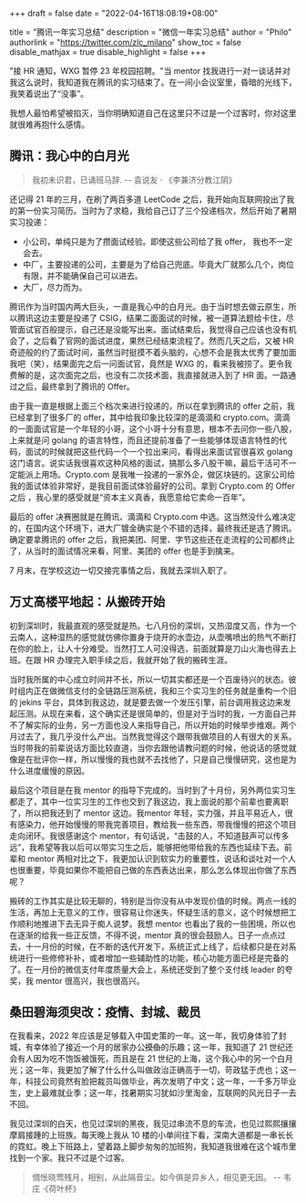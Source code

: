 +++
draft = false
date = "2022-04-16T18:08:19+08:00"

title = "腾讯一年实习总结"
description = "微信一年实习总结"
author = "Philo"
authorlink = "https://twitter.com/zlc_milano"
show_toc = false
disable_mathjax = true
disable_highlight = false
+++

"接 HR 通知，WXG 暂停 23 年校园招聘。"当 mentor 找我进行一对一谈话并对我这么说时，我知道我在腾讯的实习结束了。在一间小会议室里，昏暗的光线下，我笑着说出了“没事”。

我想人最怕希望被掐灭，当你明确知道自己在这里只不过是一个过客时，你对这里就很难再抱什么感情。

## 腾讯：我心中的白月光

> 我初未识君，已诵班马辞.														-- 袁说友 · 《李兼济分教江阴》

还记得 21 年的三月，在刷了两百多道 LeetCode 之后，我开始向互联网投出了我的第一份实习简历。当时为了求稳，我给自己订了三个投递档次，然后开始了暑期实习投递：
- 小公司，单纯只是为了攒面试经验。即使这些公司给了我 offer， 我也不一定会去。
- 中厂，主要投递的公司，主要是为了给自己兜底。毕竟大厂就那么几个，岗位有限，并不能确保自己可以进去。
- 大厂，尽力而为。

腾讯作为当时国内两大巨头，一直是我心中的白月光。由于当时想去做云原生，所以腾讯这边主要是投递了 CSIG，结果二面面试的时候，被一道算法题给卡住，尽管面试官百般提示，自己还是没能写出来。面试结束后，我觉得自己应该也没有机会了，之后看了官网的面试进度，果然已经结束流程了。然而几天之后，又被 HR 奇迹般的约了面试时间，虽然当时挺摸不着头脑的，心想不会是我太优秀了要加面我吧（笑），结果面完之后一问面试官，竟然是 WXG 的，看来我被捞了。更令我费解的是，这次面完之后，也没有二次技术面，我直接就进入到了 HR 面。一路通过之后，最终拿到了腾讯的 Offer。

由于我一直是根据上面三个档次来进行投递的，所以在拿到腾讯的 offer 之前，我已经拿到了很多厂的 offer，其中给我印象比较深的是滴滴和 crypto.com。滴滴的一面面试官是一个年轻的小哥，这个小哥十分有意思，根本不去问你一些八股，上来就是问 golang 的语言特性，而且还提前准备了一些能够体现语言特性的代码，面试的时候就把这些代码一个一个拉出来问，看得出来面试官很喜欢 golang 这门语言。说实话我很喜欢这种风格的面试，搞那么多八股干嘛，最后干活可不一定能派上用场。Crypto.com 是我唯一投递的一家外企，做区块链的。这家公司给我的面试体验非常好，是我目前面试体验最好的公司。拿到 Crypto.com 的 Offer 之后 ，我心里的感受就是“资本主义真香，我愿意给它卖命一百年”。

最后的 offer 决赛圈就是在腾讯、滴滴和 Crypto.com 中选。这当然没什么难决定的，在国内这个环境下，进大厂镀金确实是个不错的选择，最终我还是选了腾讯。确定要拿腾讯的 offer 之后，我把美团、阿里、字节这些还在走流程的公司都终止了，从当时的面试情况来看，阿里、美团的 offer 也是手到擒来。

7 月末，在学校这边一切交接完事情之后，我就去深圳入职了。


## 万丈高楼平地起：从搬砖开始

初到深圳时，我最直观的感受就是热。七八月份的深圳，又热湿度又高，作为一个云南人，这种湿热的感觉就仿佛你置身于烧开的水壶边，从壶嘴喷出的热气不断打在你的脸上，让人十分难受。当然打工人可没得选，前面就算是刀山火海也得去上班。在跟 HR 办理完入职手续之后，我就开始了我的搬砖生涯。

当时我所属的中心成立时间并不长，所以一切其实都还是一个百废待兴的状态。彼时组内正在做微信支付的全链路压测系统，我和三个实习生的任务就是重构一个旧的 jekins 平台，具体到我这边，就是要去做一个发压引擎，前台调用我这边来发起压测。从现在来看，这个确实还是很简单的，但是对于当时的我，一方面自己并不了解实际的业务，另一方面也没人来指导自己，所以开始的时候举步维艰。两个月过去了，我几乎没什么产出。当然我觉得这个跟带我做项目的人有很大的关系。当时带我的前辈说话方面比较直道，当你去跟他请教问题的时候，他说话的感觉就像是在批评你一样，所以慢慢的我也就不去找他了，只是自己慢慢研究，这也是为什么进度缓慢的原因。

最后这个项目是在我 mentor 的指导下完成的。当时到了十月份，另外两位实习生都走了，其中一位实习生的工作也交到了我这边，我上面说的那个前辈也要离职了，所以把我还到了 mentor 这边。我mentor 年轻，实力强，并且平易近人，很有感染力，他开始慢慢的带我完善项目，教给我一些东西，带我慢慢的把这个项目走向闭环。我很感谢这个 mentor，有句话说，“击鼓的人，不知道鼓声可以传多远”，我希望等我以后可以带实习生之后，能够把他带给我的东西也延续下去。前辈和 mentor 两相对比之下，我更加认识到软实力的重要性，说话和谈吐对一个人也很重要，毕竟如果你不能把自己做的东西表达出来，那么怎么体现出你做了东西呢？

搬砖的工作其实是比较无聊的，特别是当你没有从中发现价值的时候。两点一线的生活，再加上无意义的工作，很容易让你迷失，怀疑生活的意义，这个时候想把工作顺利地推进下去无异于痴人说梦。我想 mentor 也看出了我的一些困境，所以也在逐渐的给我一些正反馈，不得不说，mentor 真的很会鼓励人。日子一点点过去，十一月份的时候，在不断的迭代开发下，系统正式上线了，后续都只是在对系统进行一些修修补补，或者增加一些辅助性的功能，核心功能方面已经是完备的了。在一月份的微信支付年度质量大会上，系统还受到了整个支付线 leader 的夸奖，我 mentor 很高兴，我也很高兴。

## 桑田碧海须臾改：疫情、封城、裁员

在我看来，2022 年应该是足够载入中国史策的一年。这一年，我切身体验了封城，有幸体验了接近一个月的居家办公~~摸鱼~~的乐趣；这一年，我知道了 21 世纪还会有人因为吃不饱饭被饿死，而且是在 21 世纪的上海，这个我心中的另一个白月光；这一年，我更加了解了什么什么叫做政治正确高于一切，苛政猛于虎也；这一年，科技公司竟然有脸把裁员叫做毕业，再次发明了中文；这一年，一千多万毕业生，史上最难就业季；这一年，找暑期实习犹如沙里淘金，互联网的风光日子一去不回。

我见过深圳的白天，也见过深圳的黑夜，我见过串流不息的车流，也见过熙熙攘攘摩肩接踵的上班族。每天晚上我从 10 楼的小单间往下看，深南大道都是一串长长的霓虹。晚上下班路上，望着路上脚步匆匆的加班狗，我知道我很难在这个城市里找到一个家。我只不过是个过客。

> 惆怅晓莺残月，相别，从此隔音尘。如今俱是异乡人，相见更无因。                   	-- 韦庄 ·《荷叶杯》


















